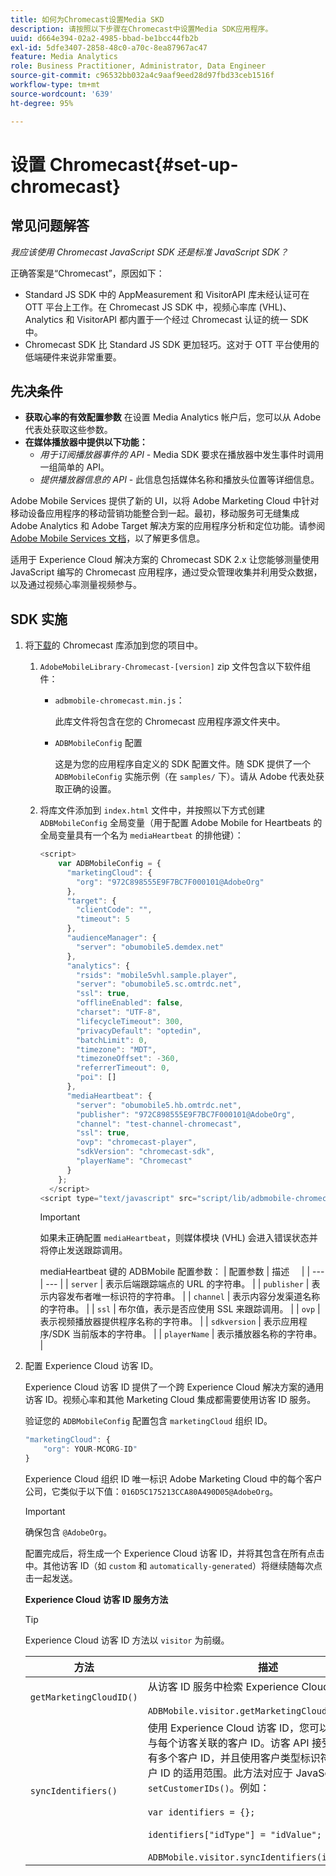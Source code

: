 ```yaml
---
title: 如何为Chromecast设置Media SKD
description: 请按照以下步骤在Chromecast中设置Media SDK应用程序。
uuid: d664e394-02a2-4985-bbad-be1bcc44fb2b
exl-id: 5dfe3407-2858-48c0-a70c-8ea87967ac47
feature: Media Analytics
role: Business Practitioner, Administrator, Data Engineer
source-git-commit: c96532bb032a4c9aaf9eed28d97fbd33ceb1516f
workflow-type: tm+mt
source-wordcount: '639'
ht-degree: 95%

---
```


# 设置 Chromecast{#set-up-chromecast}

## 常见问题解答

_我应该使用 Chromecast JavaScript SDK 还是标准 JavaScript SDK？_

正确答案是“Chromecast”，原因如下：
* Standard JS SDK 中的 AppMeasurement 和 VisitorAPI 库未经认证可在 OTT 平台上工作。在 Chromecast JS SDK 中，视频心率库 (VHL)、Analytics 和 VisitorAPI 都内置于一个经过 Chromecast 认证的统一 SDK 中。
* Chromecast SDK 比 Standard JS SDK 更加轻巧。这对于 OTT 平台使用的低端硬件来说非常重要。

## 先决条件

* **获取心率的有效配置参数**
在设置 Media Analytics 帐户后，您可以从 Adobe 代表处获取这些参数。
* **在媒体播放器中提供以下功能：**
   * *用于订阅播放器事件的 API* - Media SDK 要求在播放器中发生事件时调用一组简单的 API。
   * *提供播放器信息的 API* - 此信息包括媒体名称和播放头位置等详细信息。

Adobe Mobile Services 提供了新的 UI，以将 Adobe Marketing Cloud 中针对移动设备应用程序的移动营销功能整合到一起。最初，移动服务可无缝集成 Adobe Analytics 和 Adobe Target 解决方案的应用程序分析和定位功能。请参阅 [Adobe Mobile Services 文档](https://experienceleague.adobe.com/docs/mobile-services/using/home.html)，以了解更多信息。

适用于 Experience Cloud 解决方案的 Chromecast SDK 2.x 让您能够测量使用 JavaScript 编写的 Chromecast 应用程序，通过受众管理收集并利用受众数据，以及通过视频心率测量视频参与。

## SDK 实施

1. 将[下载](/help/sdk-implement/download-sdks.md#download-2x-sdks)的 Chromecast 库添加到您的项目中。

   1. `AdobeMobileLibrary-Chromecast-[version]` zip 文件包含以下软件组件：

      * `adbmobile-chromecast.min.js`：

         此库文件将包含在您的 Chromecast 应用程序源文件夹中。

      * `ADBMobileConfig` 配置

         这是为您的应用程序自定义的 SDK 配置文件。随 SDK 提供了一个 `ADBMobileConfig` 实施示例（在 `samples/` 下）。请从 Adobe 代表处获取正确的设置。
   1. 将库文件添加到 `index.html` 文件中，并按照以下方式创建 `ADBMobileConfig` 全局变量（用于配置 Adobe Mobile for Heartbeats 的全局变量具有一个名为 `mediaHeartbeat` 的排他键）：

      ```js
      <script>
          var ADBMobileConfig = {
            "marketingCloud": {
              "org": "972C898555E9F7BC7F000101@AdobeOrg"
            },
            "target": {
              "clientCode": "",
              "timeout": 5
            },
            "audienceManager": {
              "server": "obumobile5.demdex.net"
            },
            "analytics": {
              "rsids": "mobile5vhl.sample.player",
              "server": "obumobile5.sc.omtrdc.net",
              "ssl": true,
              "offlineEnabled": false,
              "charset": "UTF-8",
              "lifecycleTimeout": 300,
              "privacyDefault": "optedin",
              "batchLimit": 0,
              "timezone": "MDT",
              "timezoneOffset": -360,
              "referrerTimeout": 0,
              "poi": []
            },
            "mediaHeartbeat": {
              "server": "obumobile5.hb.omtrdc.net",
              "publisher": "972C898555E9F7BC7F000101@AdobeOrg",
              "channel": "test-channel-chromecast",
              "ssl": true,
              "ovp": "chromecast-player",
              "sdkVersion": "chromecast-sdk",
              "playerName": "Chromecast"
            }
          };
        </script>
      <script type="text/javascript" src="script/lib/adbmobile-chromecast.min.js"></script>
      ```

      >[!IMPORTANT]
      >
      >如果未正确配置 `mediaHeartbeat`，则媒体模块 (VHL) 会进入错误状态并将停止发送跟踪调用。

      mediaHeartbeat 键的 ADBMobile 配置参数：
   | 配置参数 | 描述     |
   | --- | --- |
   | `server` | 表示后端跟踪端点的 URL 的字符串。 |
   | `publisher` | 表示内容发布者唯一标识符的字符串。 |
   | `channel` | 表示内容分发渠道名称的字符串。 |
   | `ssl` | 布尔值，表示是否应使用 SSL 来跟踪调用。 |
   | `ovp` | 表示视频播放器提供程序名称的字符串。 |
   | `sdkversion` | 表示应用程序/SDK 当前版本的字符串。 |
   | `playerName` | 表示播放器名称的字符串。 |


1. 配置 Experience Cloud 访客 ID。

   Experience Cloud 访客 ID 提供了一个跨 Experience Cloud 解决方案的通用访客 ID。视频心率和其他 Marketing Cloud 集成都需要使用访客 ID 服务。

   验证您的 `ADBMobileConfig` 配置包含 `marketingCloud` 组织 ID。

   ```js
   "marketingCloud": {
       "org": YOUR-MCORG-ID"
   }
   ```

   Experience Cloud 组织 ID 唯一标识 Adobe Marketing Cloud 中的每个客户公司，它类似于以下值：`016D5C175213CCA80A490D05@AdobeOrg`。

   >[!IMPORTANT]
   >
   >确保包含 `@AdobeOrg`。

   配置完成后，将生成一个 Experience Cloud 访客 ID，并将其包含在所有点击中。其他访客 ID（如 `custom` 和 `automatically-generated`）将继续随每次点击一起发送。

   **Experience Cloud 访客 ID 服务方法**

   >[!TIP]
   >
   >Experience Cloud 访客 ID 方法以 `visitor` 为前缀。

   | 方法 | 描述 |
   | --- | --- |
   | `getMarketingCloudID()` | 从访客 ID 服务中检索 Experience Cloud 访客 ID。<br/><br/>`ADBMobile.visitor.getMarketingCloudID();` |
   | `syncIdentifiers()` | 使用 Experience Cloud 访客 ID，您可以设置其他可与每个访客关联的客户 ID。访客 API 接受同一访客具有多个客户 ID，并且使用客户类型标识符区分不同客户 ID 的适用范围。此方法对应于 JavaScript 库中的 `setCustomerIDs()`。例如：<br/><br/>`var identifiers = {};`<br/><br/>`identifiers["idType"] = "idValue";`<br/><br/>`ADBMobile.visitor.syncIdentifiers(identifiers);` |



<!--   **Postbacks -** For more information about configuring postbacks, see [Configure Postbacks.](https://experienceleague.adobe.com/docs/mobile-services/using/manage-app-settings-ug/configuring-app/signals.html) -->
